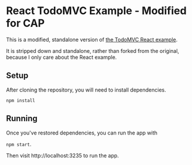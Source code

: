 # React TodoMVC Example - Modified for CAP 

This is a modified, standalone version of [the TodoMVC React example](https://github.com/tastejs/todomvc/tree/master/examples/react).

It is stripped down and standalone, rather than forked from the original, because I only care about the React example.

## Setup

After cloning the repository, you will need to install dependencies.

`npm install`

## Running

Once you've restored dependencies, you can run the app with 

`npm start`.

Then visit http://localhost:3235 to run the app.
